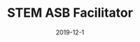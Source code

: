 ---
layout: page
class: "Engineering Design"
institution: UW Pipeline Project (Now UW Riverways)
location: "Yakima, WA"
title: "STEM ASB Facilitator"
description: "
•	Designed and taught a week-long engineering design course for 30+ alternative high school students in Wapato, Washington.<br/>
•	Lead daily lecture and facilitated group discussion and group design project
•	Facilitated small groups of discussions and collboration on water rocket making.
"
start_year: 2019
start_month: 12
date: 2019-12-1
end_year: 2020
end_month: 4
---